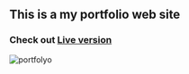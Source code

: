 ## This is a my portfolio web site

### Check out [Live version](https://mertoztat.dev/)

![portfolyo](https://user-images.githubusercontent.com/75572432/198595082-870034fe-dc0f-46ba-9092-11280a468d24.png)
